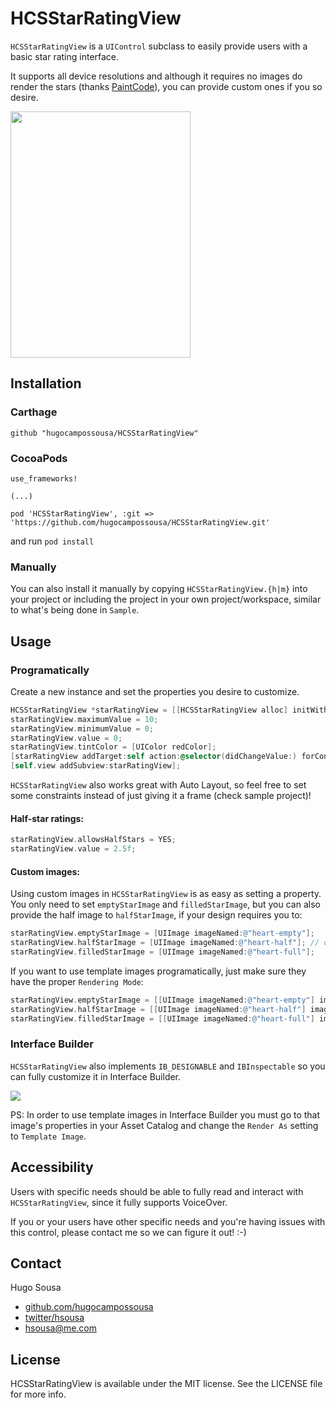 # HCSStarRatingView

`HCSStarRatingView` is a `UIControl` subclass to easily provide users with a basic star rating interface.

It supports all device resolutions and although it requires no images do render the stars (thanks <a href="http://www.paintcodeapp.com" target=_blank>PaintCode</a>), you can provide custom ones if you so desire.

<img src="https://raw.github.com/hugocampossousa/HCSStarRatingView/master/Assets/demo.gif" width="288" height="394" />

## Installation

### Carthage

```
github "hugocampossousa/HCSStarRatingView"
```

### CocoaPods

```
use_frameworks!

(...)

pod 'HCSStarRatingView', :git => 'https://github.com/hugocampossousa/HCSStarRatingView.git'
```

and run `pod install`

### Manually

You can also install it manually by copying `HCSStarRatingView.{h|m}` into your project or including the project in your own project/workspace, similar to what's being done in `Sample`.

## Usage

### Programatically

Create a new instance and set the properties you desire to customize.

```objective-c
HCSStarRatingView *starRatingView = [[HCSStarRatingView alloc] initWithFrame:CGRectMake(50, 200, 200, 50)];
starRatingView.maximumValue = 10;
starRatingView.minimumValue = 0;
starRatingView.value = 0;
starRatingView.tintColor = [UIColor redColor];
[starRatingView addTarget:self action:@selector(didChangeValue:) forControlEvents:UIControlEventValueChanged];
[self.view addSubview:starRatingView];
```

`HCSStarRatingView` also works great with Auto Layout, so feel free to set some constraints instead of just giving it a frame (check sample project)!

#### Half-star ratings:

```objective-c
starRatingView.allowsHalfStars = YES;
starRatingView.value = 2.5f;
```

#### Custom images:

Using custom images in `HCSStarRatingView` is as easy as setting a property. You only need to set `emptyStarImage` and `filledStarImage`, but you can also provide the half image to `halfStarImage`, if your design requires you to:

```objective-c
starRatingView.emptyStarImage = [UIImage imageNamed:@"heart-empty"];
starRatingView.halfStarImage = [UIImage imageNamed:@"heart-half"]; // optional
starRatingView.filledStarImage = [UIImage imageNamed:@"heart-full"];
```

If you want to use template images programatically, just make sure they have the proper `Rendering Mode`:

```objective-c
starRatingView.emptyStarImage = [[UIImage imageNamed:@"heart-empty"] imageWithRenderingMode:UIImageRenderingModeAlwaysTemplate];
starRatingView.halfStarImage = [[UIImage imageNamed:@"heart-half"] imageWithRenderingMode:UIImageRenderingModeAlwaysTemplate]; // optional
starRatingView.filledStarImage = [[UIImage imageNamed:@"heart-full"] imageWithRenderingMode:UIImageRenderingModeAlwaysTemplate];
```

### Interface Builder

`HCSStarRatingView` also implements `IB_DESIGNABLE` and `IBInspectable` so you can fully customize it in Interface Builder.

<img src="https://raw.github.com/hugocampossousa/HCSStarRatingView/master/Assets/interface-builder.png"/>

PS: In order to use template images in Interface Builder you must go to that image's properties in your Asset Catalog and change the `Render As` setting to `Template Image`.

## Accessibility

Users with specific needs should be able to fully read and interact with `HCSStarRatingView`, since it fully supports VoiceOver.

If you or your users have other specific needs and you're having issues with this control, please contact me so we can figure it out! :-)

## Contact
Hugo Sousa
* [github.com/hugocampossousa](http://github.com/hugocampossousa)
* [twitter/hsousa](http://twitter.com/hsousa)
* [hsousa@me.com](hsousa@me.com)

## License
HCSStarRatingView is available under the MIT license. See the LICENSE file for more info.
